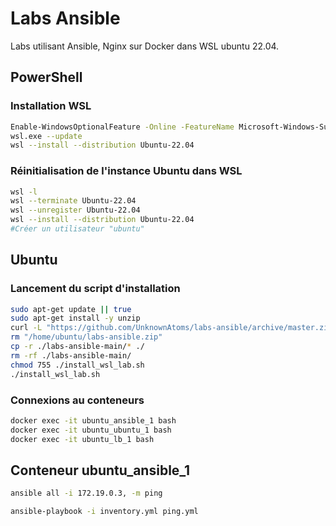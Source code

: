 # Labs Ansible

Labs utilisant Ansible, Nginx sur Docker dans WSL ubuntu 22.04.

## PowerShell

### Installation WSL

```bash
Enable-WindowsOptionalFeature -Online -FeatureName Microsoft-Windows-Subsystem-Linux
wsl.exe --update
wsl --install --distribution Ubuntu-22.04
```

### Réinitialisation de l'instance Ubuntu dans WSL
```bash
wsl -l
wsl --terminate Ubuntu-22.04
wsl --unregister Ubuntu-22.04
wsl --install --distribution Ubuntu-22.04
#Créer un utilisateur "ubuntu"
```

## Ubuntu
### Lancement du script d'installation
```bash
sudo apt-get update || true
sudo apt-get install -y unzip
curl -L "https://github.com/UnknownAtoms/labs-ansible/archive/master.zip" -o "/home/ubuntu/labs-ansible.zip" && unzip "/home/ubuntu/labs-ansible.zip" -d /home/ubuntu/
rm "/home/ubuntu/labs-ansible.zip"
cp -r ./labs-ansible-main/* ./
rm -rf ./labs-ansible-main/
chmod 755 ./install_wsl_lab.sh
./install_wsl_lab.sh
```

### Connexions au conteneurs
```bash
docker exec -it ubuntu_ansible_1 bash
docker exec -it ubuntu_ubuntu_1 bash
docker exec -it ubuntu_lb_1 bash
```

## Conteneur ubuntu_ansible_1
```bash
ansible all -i 172.19.0.3, -m ping

ansible-playbook -i inventory.yml ping.yml

```